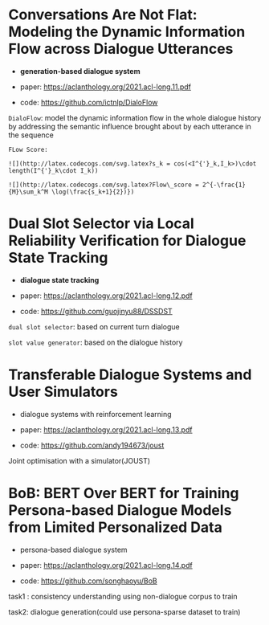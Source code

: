 # Conversations Are Not Flat: Modeling the Dynamic Information Flow across Dialogue Utterances

* **generation-based dialogue system**

* paper: https://aclanthology.org/2021.acl-long.11.pdf
* code: https://github.com/ictnlp/DialoFlow

```DialoFlow```: model the dynamic information flow in the whole dialogue history by addressing the semantic influence brought about by each utterance in the sequence

```FLow Score:```

```text
![](http://latex.codecogs.com/svg.latex?s_k = cos(<I^{'}_k,I_k>)\cdot length(I^{'}_k\cdot I_k))
```

```text
![](http://latex.codecogs.com/svg.latex?Flow\_score = 2^{-\frac{1}{M}\sum_k^M \log(\frac{s_k+1}{2})})
```

# Dual Slot Selector via Local Reliability Verification for Dialogue State Tracking

* **dialogue state tracking**

* paper: https://aclanthology.org/2021.acl-long.12.pdf
* code: https://github.com/guojinyu88/DSSDST

```dual slot selector```: based on current turn dialogue

```slot value generator```: based on the dialogue history

# Transferable Dialogue Systems and User Simulators

* dialogue systems with reinforcement learning

* paper: https://aclanthology.org/2021.acl-long.13.pdf
* code: https://github.com/andy194673/joust

Joint optimisation with a simulator(JOUST)

# BoB: BERT Over BERT for Training Persona-based Dialogue Models from Limited Personalized Data

* persona-based dialogue system

* paper: https://aclanthology.org/2021.acl-long.14.pdf
* code:  https://github.com/songhaoyu/BoB

task1 : consistency understanding using non-dialogue corpus to train

task2: dialogue generation(could use persona-sparse dataset to train)

